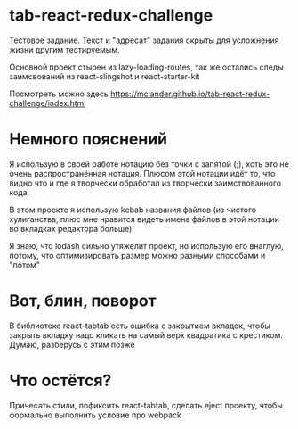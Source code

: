 # tab-react-redux-challenge

Тестовое задание. Текст и "адресат" задания скрыты для усложнения жизни другим тестируемым.

Основной проект стырен из lazy-loading-routes, так же остались следы заимсвований из react-slingshot и react-starter-kit

Посмотреть можно здесь https://mclander.github.io/tab-react-redux-challenge/index.html

# Немного пояснений

Я использую в своей работе нотацию без точки с запятой (;), хоть это не очень распространённая 
нотация. Плюсом этой нотации идёт то, что видно что и где я творчески обработал из творчески
заимствованного кода.

В этом проекте я использую kebab названия файлов (из чистого хулиганства, плюс мне 
нравится видеть имена файлов в этой нотации во вкладках редактора больше)

Я знаю, что lodash сильно утяжелит проект, но использую его внаглую, потому, что оптимизировать размер
можно разными способами и "потом"

# Вот, блин, поворот

В библиотеке react-tabtab есть ошибка с закрытием вкладок, чтобы закрыть вкладку надо кликать на самый верх квадратика с крестиком. Думаю, разберусь с этим позже

# Что остётся?

Причесать стили, пофиксить react-tabtab, сделать eject проекту, чтобы формально выполнить условие про webpack 
